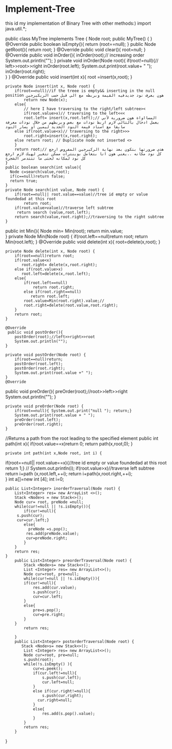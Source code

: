 # Implement-Tree
this id my implementation of Binary Tree with other methods:)
import java.util.*;


public  class MyTree implements Tree {
    Node root;
    public MyTree() {
    }
    @Override
    public boolean isEmpty(){
        return (root==null);
    }
  public Node getRoot(){
      return root;
  }
    @Override
    public void clear(){
        root=null;
    }
    @Override
    public void inOrder(){
        inOrder(root);// increasing order
       System.out.println("");
    }
    private void inOrder(Node root){
        if(root!=null){// left>>root>>right
           inOrder(root.left);
           System.out.print(root.value+ " ");
           inOrder(root.right);  
        }
    }
    @Override
    public void insert(int x){
        root =insert(x,root);
    }

    private Node insert(int x, Node root) {
        if(root==null)//if the treee is empty&& inserting in the null position هون بعرف نود جديدفيه القيمة وبربطه مع الي قبل حسب الريكيرجين
            return new Node(x);   
        else{
            // here I have traversing to the right/left subtree><
            if(root.value>x)// traversing to the left<<< 
            root.left= insert(x,root.left);// المسااواة هون ضرورية لأني بعمل ادخال بالتالي لازم اربط نودات مع بعض وبربطهم من خلال نودات معرفة سابقا مع اسناد قيمة النود الجديد ليمين او يسار النود
        else if(root.value<x)// traversing to the right>>>
            root.right=insert(x,root.right);
        else return root; // Duplicate node not inserted <>
        }
        return root;// هذي ضرورتها بتكون بعد نهاية الركيرجين المفروض ارجع كل نود مكانه ..يعني هون انا بتعامل بوينترات ممكن تتغير لهيك لازم ارجع كل نود لمكانه لحتى ما تتتدمر الشجرة
    }
    public boolean search(int value){
      Node c=search(value,root);
      if(c==null)return false;
      return true;
    } 
    private Node search(int value, Node root) {
        if(root==null|| root.value==value)//tree id empty or value foundedad at this root
            return root;
        if(root.value>value)//traverse left subtree
         return search (value,root.left);
        return search(value,root.right);//traversing to the right subtree 
    }
    

 public int Min(){
      Node min= Min(root);
 return min.value;      
   }
    private Node Min(Node root) {
      if(root.left==null)return root;
     return Min(root.left);
    }
    @Override
    public void delete(int x){
        root=delete(x,root);
    }


    private Node delete(int x, Node root) {
        if(root==null)return root;
        if(root.value<x)
           root.right= delete(x,root.right);
        else if(root.value>x)
           root.left=delete(x,root.left);
        else{
            if(root.left==null)
                return root.right;
            else if(root.right==null)
               return root.left;
            root.value=Min(root.right).value;//   
            root.right=delete(root.value,root.right);
        }
        return root;
    }
     
    @Override
     public void postOrder(){
        postOrder(root);//left>>right>>root
        System.out.println("");
    }

    private void postOrder(Node root) {
        if(root==null)return;
        postOrder(root.left);
        postOrder(root.right);
        System.out.print(root.value +" ");
    }
    @Override
  public void preOrder(){
        preOrder(root);//root>>left>>right
        System.out.println("");
    }

    private void preOrder(Node root) {
        if(root==null){ System.out.print("null "); return;}
        System.out.print(root.value + " ");
        preOrder(root.left);
        preOrder(root.right);
    }
   //Returns a path from the root leading to the specified element 
    public int path(int x){
        if(root.value==x)return 0;
      return path(x,root,0);
    }
    
       

    private int path(int x,Node root, int i) {
if(root==null|| root.value==x){//tree id empty or value foundedad at this root
            return 1;}
       // System.out.println(i);
        if(root.value>x)//traverse left subtree
          return i+path (x,root.left,++i);
          return i+path(x,root.right,++i);   
        }
    int a[]=new int [4]; int i=0;


    public List<Integer> inorderTraversal(Node root) {
        List<Integer> res= new ArrayList <>();
        Stack <Node>s = new Stack<>();
        Node cur= root, preNode =null;
        while(cur!=null || !s.isEmpty()){
            if(cur!=null){
         s.push(cur);
         cur=cur.left;}
            else{
              preNode =s.pop();
             res.add(preNode.value);
             cur=preNode.right;
            }
        }
        return res;
    }
        public List<Integer> preorderTraversal(Node root) {
            Stack <Node>s= new Stack<>();
            List <Integer> res= new ArrayList<>();
            Node cur=root, pre=null;
            while(cur!=null || !s.isEmpty()){
            if(cur!=null){
                res.add(cur.value);
                s.push(cur);
                cur=cur.left;
            }
            else{
                pre=s.pop();
                cur=pre.right;
            }
        }
            return res;
        
        }
        public List<Integer> postorderTraversal(Node root) {
           Stack <Node>s= new Stack<>();
            List <Integer> res= new ArrayList<>();
            Node cur=root, pre=null;
            s.push(root);
            while(!s.isEmpty() ){
                cur=s.peek();
                if(cur.left!=null){
                    s.push(cur.left);
                    cur.left=null;
                }
                else if(cur.right!=null){
                    s.push(cur.right);
                  cur.right=null;
                }
                else{
                    res.add(s.pop().value);
                }
            }
            return res;
        }
        
}
     
   
    
    

